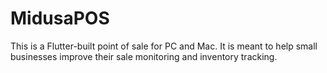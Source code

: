 # MidusaPOS
This is a Flutter-built point of sale for PC and Mac. It is meant to help small businesses improve their sale monitoring and inventory tracking.

